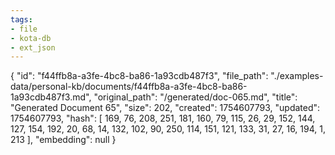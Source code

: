 ```yaml
---
tags:
- file
- kota-db
- ext_json
---
```

{
  "id": "f44ffb8a-a3fe-4bc8-ba86-1a93cdb487f3",
  "file_path": "./examples-data/personal-kb/documents/f44ffb8a-a3fe-4bc8-ba86-1a93cdb487f3.md",
  "original_path": "/generated/doc-065.md",
  "title": "Generated Document 65",
  "size": 202,
  "created": 1754607793,
  "updated": 1754607793,
  "hash": [
    169,
    76,
    208,
    251,
    181,
    160,
    79,
    115,
    26,
    29,
    152,
    144,
    127,
    154,
    192,
    20,
    68,
    14,
    132,
    102,
    90,
    250,
    114,
    151,
    121,
    133,
    31,
    27,
    16,
    194,
    1,
    213
  ],
  "embedding": null
}